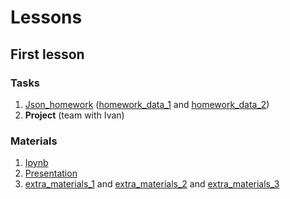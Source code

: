 # Lessons

## First lesson

### Tasks

1. [Json_homework](lesson_1/json_homework_1.pdf) ([homework_data_1](https://drive.google.com/file/d/1PmVatjwcIF_CG1g1uua34xmR5LbieIxO/view?usp=sharing) and [homework_data_2](https://drive.google.com/file/d/1PnRqUCi5Kmp9qHzQnEznISQt4paA4QvR/view?usp=sharing))
2. **Project** (team with Ivan)

### Materials

1. [Ipynb](https://colab.research.google.com/drive/1BH3KDhQ6tAqEMvTcjMxEJ8QKYpHdsH5n?usp=sharing)
2. [Presentation](lesson_1/json_lesson_1.pdf)
3. [extra_materials_1](https://python-scripts.com/json) and [extra_materials_2](https://habr.com/ru/articles/757180/) and [extra_materials_3](https://pythonist.ru/format-dannyh-json-v-python/)